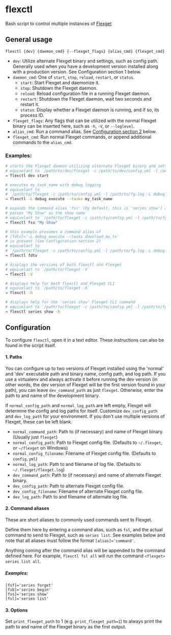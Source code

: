 # flexctl
Bash script to control multiple instances of [Flexget](https://github.com/Flexget/Flexget)

## General usage
```
flexctl {dev} {daemon_cmd} {--flexget_flags} {alias_cmd} {flexget_cmd}
```
- ``dev``: Utilize alternate Flexget binary and settings, such as config path. Generally used when you have a development version installed along with a production version. See Configuration section 1 below.
- ``daemon_cmd``: One of ``start``, ``stop``, ``reload``, ``restart``, or ``status``.
    - ``start``: Start Flexget and daemonize it.
    - ``stop``: Shutdown the Flexget daemon.
    - ``reload``: Reload configuration file in a running Flexget daemon.
    - ``restart``: Shutdown the Flexget daemon, wait two seconds and restart it.
    - ``status``: Display whether a Flexget daemon is running, and if so, its process ID.
- ``flexget_flags``: Any flags that can be utilized with the normal Flexget binary can be inserted here, such as ``-h``, ``-V``, or ``--loglevel``.
- ``alias_cmd``: Run a command alias. See [Configuration section 2](https://github.com/tubedogg/flexctl#2-command-aliases) below.
- ``flexget_cmd``: Run normal Flexget commands, or append additional commands to the ``alias_cmd``.

### Examples:
```bash
# starts the Flexget daemon utilizing alternate Flexget binary and settings
# equivelant to `/path/to/dev/flexget -c /path/to/dev/config.yml -l /path/to/dev/fg.log daemon start`
→ flexctl dev start

# executes my_task_name with debug logging
# equivelant to
# `/path/to/flexget -c /path/to/config.yml -l /path/to/fg.log -L debug execute --tasks my_task_name`
→ flexctl -L debug execute --tasks my_task_name

# expands the command alias 'fss' (by default, this is 'series show') and
# passes "My Show" as the show name
# equivelant to `/path/to/flexget -c /path/to/config.yml -l /path/to/fg.log series show "My Show"`
→ flexctl fss "My Show"

# this example presumes a command alias of
# [fdtv]='-L debug execute --tasks download_my_tv'
# is present (see Configuration section 2)
# equivelant to
# `/path/to/flexget -c /path/to/config.yml -l /path/to/fg.log -L debug execute --tasks download_my_tv`
→ flexctl fdtv

# displays the versions of both flexctl and Flexget
# equivelant to `/path/to/flexget -V`
→ flexctl -V

# displays help for both flexctl and Flexget CLI
# equivelant to `/path/to/flexget -h`
→ flexctl -h

# displays help for the 'series show' Flexget CLI command
# equivelant to `/path/to/flexget -c /path/to/config.yml -l /path/to/fg.log series show -h`
→ flexctl series show -h
```

## Configuration
To configure ``flexctl``, open it in a text editor. These instructions can also be found in the script itself.

#### 1. Paths

   You can configure up to two versions of Flexget installed using the 'normal' and 'dev' executable path and binary name, config path, and log path. If you use a virtualenv and always activate it before running the dev version (in other words, the dev version of Flexget will be the first version found in your path), you can leave `dev_command_path` as just `flexget`. Otherwise, enter the path to and name of the development binary.

   If `normal_config_path` and `normal_log_path` are left empty, Flexget will determine the config and log paths for itself.
Customize `dev_config_path` and `dev_log_path` for your environment. If you don't use multiple versions of Flexget, these can be left blank.

   - ``normal_command_path``:    Path to (if necessary) and name of Flexget binary. (Usually just `flexget`)
   - ``normal_config_path``:     Path to Flexget config file. (Defaults to `~/.flexget`, or `~/flexget` on Windows)
   - ``normal_config_filename``: Filename of Flexget config file. (Defaults to `config.yml`)
   - ``normal_log_path``:        Path to and filename of log file. (Defaults to `~/.flexget/flexget.log`)
   - ``dev_command_path``:       Path to (if necessary) and name of alternate Flexget binary.
   - ``dev_config_path``:        Path to alternate Flexget config file.
   - ``dev_config_filename``:    Filename of alternate Flexget config file.
   - ``dev_log_path``:           Path to and filename of alternate log file.

#### 2. Command aliases

   These are short aliases to commonly used commands sent to Flexget.

   Define them here by entering a command alias, such as `fsl`, and the actual command to send to Flexget, such as `series list`. See examples below and note that all aliases must follow the format ``[alias]='command'``.
   
   Anything coming after the command alias will be appended to the command defined here. For example, `flexctl fsl all` will run the command `<flexget> series list all`.

   ##### Examples:
```
[fsf]='series forget'
[fsb]='series begin'
[fss]='series show'
[fsl]='series list'
```

#### 3. Options

   Set ``print_flexget_path`` to 1 (e.g. ``print_flexget_path=1``) to always print the path to and name of the Flexget binary as the first output.

